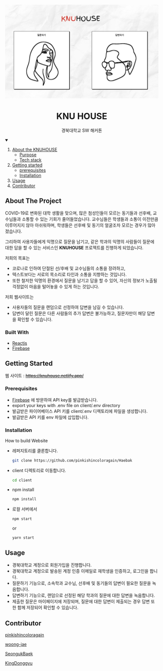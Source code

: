 <!-- PROJECT LOGO -->
<br />
<p align="center">
  <a href="#">
    <img src="/client/src/assets/image/mainPage.png" alt="Logo">
  </a>

  <h1 align="center">KNU HOUSE</h1>

  <p align="center">
    경북대학교 SW 해커톤
  </p>
</p>


<!-- TABLE OF CONTENTS -->
<details open="open">
  <summary></summary>
  <ol>
    <li>
      <a href="#about-the-project">About the KNUHOUSE</a>
      <ul>
        <li><a href="#built-with">Purpose</a></li>
        <li><a href="#built-with">Tech stack</a></li>
      </ul>
    </li>
    <li>
      <a href="#getting-started">Getting started</a>
      <ul>
        <li><a href="#installation">prerequisites</a></li>
        <li><a href="#installation">Installation</a></li>
      </ul>
    </li>
    <li><a href="#usage">Usage</a></li>
    <li><a href="#contributor">Contributor</a></li>
  </ol>
</details>

<!-- ABOUT THE PROJECT -->
## About The Project

COVID-19로 변화된 대학 생활을 맞으며, 많은 첨성인들이 모르는 동기들과 선후배, 교수님들과 소통할 수 있는 기회가 줄어들었습니다.
교수님들은 학생들과 소통이 이전만큼 이루어지지 않아 아쉬워하며, 학생들은 선후배 및 동기의 얼굴조차 모르는 경우가 많아졌습니다.

그리하여 사용자들에게 익명으로 질문을 남기고, 같은 학과의 익명의 사람들이 질문에 대한 답을 할 수 있는 서비스인 **KNUHOUSE** 프로젝트를 진행하게 되었습니다.

저희의 목표는

* 코로나로 인하여 단절된 선/후배 및 교수님들의 소통을 장려하고,
* 텍스트보다는 서로의 목소리로 타인과 소통을 지향하는 것입니다.
* 또한 철저한 익명의 환경에서 질문을 남기고 답을 할 수 있어, 자신의 정보가 노출될 걱정없이 마음을 털어놓을 수 있게 하는 것입니다.

저희 웹사이트는

* 사용자들의 질문을 랜덤으로 선정하여 답변을 남길 수 있습니다.
* 답변이 달린 질문은 다른 사람들의 추가 답변은 불가능하고, 질문자만이 해당 답변을 확인할 수 있습니다.

### Built With

* [Reactjs](https://ko.reactjs.org/)
* [Firebase](https://firebase.google.com/)

## Getting Started

웹 사이트 : ~~https://knuhouse.netlify.app/~~

### Prerequisites

* [Firebase](https://firebase.google.com/) 에 방문하여 API key를 발급받습니다.
* export your keys with .env file on client/.env directory
* 발급받은 파이어베이스 API 키를 client/.env 디렉토리에 파일을 생성합니다.
* 발급받은 API 키를 env 파일에 삽입합니다.

### Installation

How to build Website
* 레퍼지토리를 클론합니다.
  ```sh
  git clone https://github.com/pinkishincoloragain/Haebak
  ```

* client 디렉토리로 이동합니다.
  ```sh
  cd client
  ```
* npm install
  ```sh
  npm install
  ```

* 로컬 서버에서 
  ```sh
  npm start
  ```
  or 
    ```sh
  yarn start
  ```

## Usage

* 경북대학교 계정으로 회원가입을 진행합니다.
* 경북대학교 계정으로 발송된 계정 인증 이메일로 재학생을 인증하고, 로그인을 합니다.
* 질문하기 기능으로, 소속학과 교수님, 선후배 및 동기들의 답변이 필요한 질문을 녹음합니다.
* 답변하기 기능으로, 랜덤으로 선정된 해당 학과의 질문에 대한 답변을 녹음합니다. 
* 제출한 질문은 마이페이지에 저장되며, 질문에 대한 답변이 제출되는 경우 답변 또한 함께 저장되어 확인할 수 있습니다.

## Contributor

[pinkishincoloragain](https://github.com/pinkishincoloragain)

[woong-jae](https://github.com/woong-jae)

[SeongukBaek](https://github.com/SeongukBaek)

[KingDonggyu](https://github.com/KingDonggyu)
